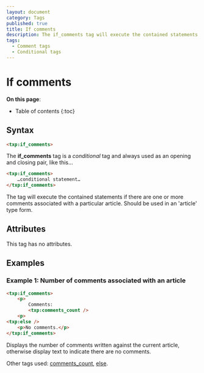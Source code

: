 ```yaml
---
layout: document
category: Tags
published: true
title: If comments
description: The if_comments tag will execute the contained statements if there are comments associated with a particular article.
tags:
  - Comment tags
  - Conditional tags
---
```


# If comments

**On this page**:

* Table of contents
{:toc}

## Syntax

~~~ html
<txp:if_comments>
~~~

The **if_comments** tag is a *conditional* tag and always used as an opening and closing pair, like this…

~~~ html
<txp:if_comments>
    …conditional statement…
</txp:if_comments>
~~~

The tag will execute the contained statements if there are one or more comments associated with a particular article. Should be used in an 'article' type form.

## Attributes

This tag has no attributes.

## Examples

### Example 1: Number of comments associated with an article

~~~ html
<txp:if_comments>
    <p>
        Comments:
        <txp:comments_count />
    <p>
<txp:else />
    <p>No comments.</p>
</txp:if_comments>
~~~

Displays the number of comments written against the current article, otherwise display text to indicate there are no comments.

Other tags used: [comments_count](comments_count), [else](else).
